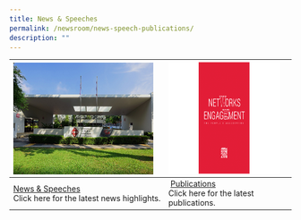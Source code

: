 ```yaml
---
title: News & Speeches
permalink: /newsroom/news-speech-publications/
description: ""
---
```

|<img style="height:200px;width:250px"  align="left" src="/images/NewsRoom/pa-hq-building.png"> | <img style="height:200px;width:250px"  src="/images/NewsRoom/publicationstn.png">|  |
| -------- | -------- | -------- |
| [News & Speeches](/news-and-speeches)<br>Click here for the latest news highlights.     |                [Publications](/newsroom/publications)<br>Click here for the latest publications. |      |